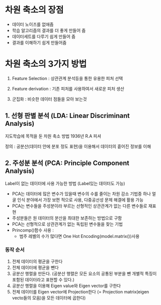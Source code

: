 # 차원 축소의 장점 
- 데이터 노이즈를 없애줌 
- 학습 알고리즘의 결과를 더 좋게 만들어 줌
- 데이터세트를 다루기 쉽게 만들어 줌
- 결과를 이해하기 쉽게 만들어줌 

# 차원 축소의 3가지 방법 

1. Feature Selection : 상관관계 분석등을 통한 유용한 피처 선택 

2. Feature derivation : 기존 피처를 사용하여서 새로운 피처 생산 

3. 군집화 : 비슷한 데이터 점들을 모아 보는것 

## 1. 선형 판별 분석 (LDA: Linear Discriminant Analysis)
지도학습에 목적을 둔 차원 축소 방법 
1936년 R.A 피셔 

정의 : 공분산(데이터 안에 분포 정도 표현)을 이용해서 데이터의 흩어진 정보를 이해 

## 2. 주성분 분석 (PCA: Principle Component Analysis)
Label이 없는 데이터에 사용 가능한 방법 (Label있는 데이터도 가능) 

* PCA는 데이터에 많은 변수가 있을때 변수의 수를 줄이는 차원 감소 기법중 하나 
얼굴 인식 분야에서 가장 보편 적으로 사용, 다중공선성 문제 해결에 활용 가능
* PCA는 변수들을 주성분이라 부르는 선형적인 상관관계가 없는 다른 변수들로 재표현 
* 주성분들은 원 데이터의 분산을 최대한 보존하는 방법으로 구함
* PCA는 선형적으로 상관관계가 없는 독립된 변수들을 찾는 기법  
* Princomp()함수 사용 : 
    * 범주 레벨의 수가 많다면 One Hot Encoding(model.matrix())사용


### 동작 순서 

1. 전체 데이터의 평균을 구한다
2. 전체 데이터에 평균을 뺀다
3. 공분산 행렬을 만든다. (공분산 행렬은 모든 요소의 공통된 부분을 뺀 개별적 특징이 포함된 데이터라고 표현할 수 있다.)
4. 공분산 행렬을 이용해 Eigen value와 Eigen vector를 구한다 
5. 전체 데이터를 Eigen vector에 Projection한다    (= Projection matrix(eigen vecto들의 모음)을 모든 데이터에 곱한다)
    


